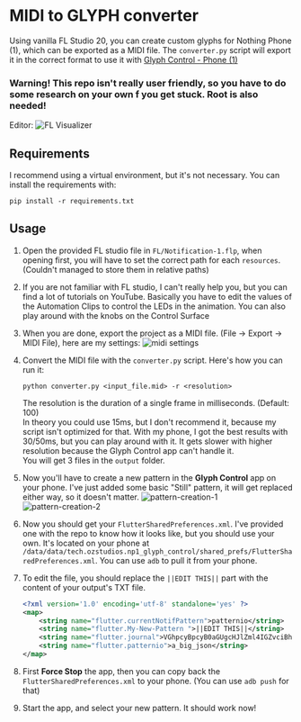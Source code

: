 # MIDI to GLYPH converter
Using vanilla FL Studio 20, you can create custom glyphs for Nothing Phone (1), which can be exported as a MIDI file. The `converter.py` script will export it in the correct format to use it with [Glyph Control - Phone (1)](https://play.google.com/store/apps/details?id=tech.ozstudios.np1_glyph_control)


###  **Warning! This repo isn't really user friendly, so you have to do some research on your own f you get stuck. Root is also needed!**

Editor:
![FL Visualizer](https://legekka.fs.boltz.hu/lxukih.gif)

## Requirements
I recommend using a virtual environment, but it's not necessary. You can install the requirements with: 

```
pip install -r requirements.txt
```

## Usage
1. Open the provided FL studio file in `FL/Notification-1.flp`, when opening first, you will have to set the correct path for each `resources`. (Couldn't managed to store them in relative paths)
2. If you are not familiar with FL studio, I can't really help you, but you can find a lot of tutorials on YouTube. Basically you have to edit the values of the Automation Clips to control the LEDs in the animation. You can also play around with the knobs on the Control Surface
3. When you are done, export the project as a MIDI file. (File -> Export -> MIDI File), here are my settings:
![midi settings](https://legekka.fs.boltz.hu/025qwu.png)
4. Convert the MIDI file with the `converter.py` script. Here's how you can run it:
    ```
    python converter.py <input_file.mid> -r <resolution>
    ```
    The resolution is the duration of a single frame in milliseconds. (Default: 100)<br> 
    In theory you could use 15ms, but I don't recommend it, because my script isn't optimized for that. With my phone, I got the best results with 30/50ms, but you can play around with it. It gets slower with higher resolution because the Glyph Control app can't handle it.<br>
    You will get 3 files in the `output` folder. 

5. Now you'll have to create a new pattern in the **Glyph Control** app on your phone. I've just added some basic "Still" pattern, it will get replaced either way, so it doesn't matter.
![pattern-creation-1](https://legekka.fs.boltz.hu/bhnt45.png)
![pattern-creation-2](https://legekka.fs.boltz.hu/8a2yfb.png)

6. Now you should get your `FlutterSharedPreferences.xml`. I've provided one with the repo to know how it looks like, but you should use your own. It's located on your phone at `/data/data/tech.ozstudios.np1_glyph_control/shared_prefs/FlutterSharedPreferences.xml`. You can use `adb` to pull it from your phone.

7. To edit the file, you should replace the `||EDIT THIS||` part with the content of your output's TXT file.
    ```xml
    <?xml version='1.0' encoding='utf-8' standalone='yes' ?>
    <map>
        <string name="flutter.currentNotifPattern">patternio</string>
        <string name="flutter.My-New-Pattern ">||EDIT THIS||</string>
        <string name="flutter.journal">VGhpcyBpcyB0aGUgcHJlZml4IGZvciBhIGxpc3QurO0ABXNyABNqYXZhLnV0aWwuQXJyYXlMaXN0eIHSHZnHYZ0DAAFJAARzaXpleHAAAAACdwQAAAAC&#10;dAAJcGF0dGVybmlvdAAPTXktTmV3LVBhdHRlcm4geA==&#10;    </string>
        <string name="flutter.patternio">a_big_json</string>
    </map>
    ```
8. First **Force Stop** the app, then you can copy back the `FlutterSharedPreferences.xml` to your phone. (You can use `adb push` for that)
9. Start the app, and select your new pattern. It should work now!